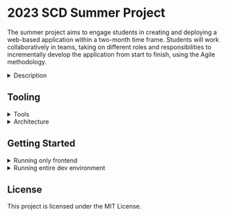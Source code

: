 # 2023 SCD Summer Project

The summer project aims to engage students in creating and deploying a web-based application within a two-month time frame. Students will work collaboratively in teams, taking on different roles and responsibilities to incrementally develop the application from start to finish, using the Agile methodology.

<details>
<summary>Description</summary>
The summer project aims to engage students in creating and deploying a web-based application within a two-month time frame. Students will work collaboratively in teams, taking on different roles and responsibilities to incrementally develop the application from start to finish, using the Agile methodology.

Throughout the project, students will gain hands-on experience in web development, enhancing their programming skills and expanding their technical knowledge. They will have the opportunity to work on frontend and/or backend development, database management, system (architecture) design, CI/CD pipelines, and also non-technical roles such as management, marketing, branding, and QA/UX. The project also focuses on fostering teamwork, collaboration, and project management skills as students work together to overcome challenges and meet project milestones.

By participating in this summer project, students will have the chance to build their portfolios and resumes with a real-world web application, showcasing their practical skills and commitment to learning ubiquitous and intricate systems. They will also benefit from networking opportunities, connecting with peers, mentors, and faculty involved in the project. Additionally, the project will provide students with exposure to industry practices and development methodologies, preparing them for future careers in related fields.

It may seem a bit overwhelming to realize what you're getting yourself into, but don't worry! You don't have to be fully committed to join. The goal of this project is to provide you with a valuable learning experience, skill development, personal growth, and the opportunity to work communally on a meaningful project that can have a lasting impact on your academic and professional journeys.
<br>

</details>

## Tooling

<details>
<summary>Tools</summary>
<br>

The client was bootstrapped with [reactjs-vite-tailwindcss-boilerplate](https://github.com/joaopaulomoraes/reactjs-vite-tailwindcss-boilerplate)

This client uses tools like:

- [Vite](https://vitejs.dev)
- [ReactJS](https://reactjs.org)
- [TypeScript](https://www.typescriptlang.org)
- [Vitest](https://vitest.dev)
- [Testing Library](https://testing-library.com)
- [Tailwindcss](https://tailwindcss.com)
- [Eslint](https://eslint.org)
- [Prettier](https://prettier.io)

The server uses tools like:

- [Express](https://expressjs.com/)
- [TypeScript](https://www.typescriptlang.org)
- [Jest](https://jestjs.io/)
- [Supertest](https://github.com/ladjs/supertest)
- [Pocketbase SDK](https://github.com/pocketbase/js-sdk)
- [Docker](https://www.docker.com/)
- [Redis](https://redis.io/)
- [Pocketbase BaaS](https://pocketbase.io/)

</details>

<details>
<summary>Architecture</summary>
<br>
Backend architecture:

![backend-architecture](/.github/imgs/backend.png)

</details>

## Getting Started

<details>
<summary>Running only frontend</summary>
<br>

### Prerequisites

1. [Node.js](https://nodejs.org/en/download/)
2. [Git](https://git-scm.com/downloads)

<br>
1. Clone the repository

```bash
# clone repo
git clone https://github.com/WSU-Society-of-Computer-Developers/summer-project
# go to project folder
cd summer-project
# go to client folder
cd client
```

2. Install dependencies

```bash
npm install
```

3. Run the dev environment

```bash
# run this command every time you want to start the dev server
npm run dev
```

Now the site should be up with hot reload @ <http://localhost:5173>.

</details>

<details>
<summary>Running entire dev environment</summary>
<br>

**YOU MUST HAVE [Docker](https://docs.docker.com/get-docker/) INSTALLED**

### Prerequisites

1. [Docker](https://docs.docker.com/get-docker/)
2. [Git](https://git-scm.com/downloads)

<br>

1. Clone the repository

```bash
# clone repo
git clone https://github.com/WSU-Society-of-Computer-Developers/summer-project

# go to project folder
cd summer-project
```

1. Create a `.env` file in `server/` folder with the following contents:

```bash
PORT=5000
REDIS_URL=redis://redis:6379
PB_URL=http://pocketbase:8090
PB_ADMIN_USERNAME=get_from_discord
PB_ADMIN_PASSWORD=get_from_discord
NODE_ENV=development

```

> **NOTE:** Replace `get_from_discord` with the actual values from Discord in the [#backend-private](https://discord.com/channels/1114185335266623488/1114328051673731102/1119060706453635204) channel

4. Create a `.env` file in `client/` folder with the following contents:

```bash
VITE_PB_URL=http://workstation.zav:8090
```

3. Download the `pocketbase_data.zip` from Discord in the pinned message in the [#backend-private](https://discord.com/channels/1114185335266623488/1114328051673731102/1130206254422294628) channel and extract it in the `summer-project/server` folder

Your directory should now look like this:

```
summer-project/
├─ client/
│  ├─ src/
│  ├─ .env
├─ server/
│  ├─ docker/
│  │  ├─ pb/
│  │  │  ├─ data/
│  │  │  ┕ public/
│  ├─ src/
│  ┕ .env
┕ docker-compose.yml
```

4. Run the dev environment

```bash
# in the summer-project folder where the docker-compose.yml file is in, run:
docker-compose up
```

> If you have any questions, please contact @ThatZiv

You should be able to now:

- Access the frontend: <http://localhost:5173/>
- Access the backend: <http://localhost:5000/api>
- Access the Pocketbase admin panel: <http://localhost:8090/_/>

### Caveats

- If you want to run the backend without docker, you will need to install [Redis](https://redis.io/) and [Node.js](https://nodejs.org/en/download/) and run them separately
- Any changes in code for both the **client** and **server** outside their respective `src/` folder will require a docker image rebuild to reflect changes:
  - `docker-compose up --build`

</details>

## License

This project is licensed under the MIT License.
